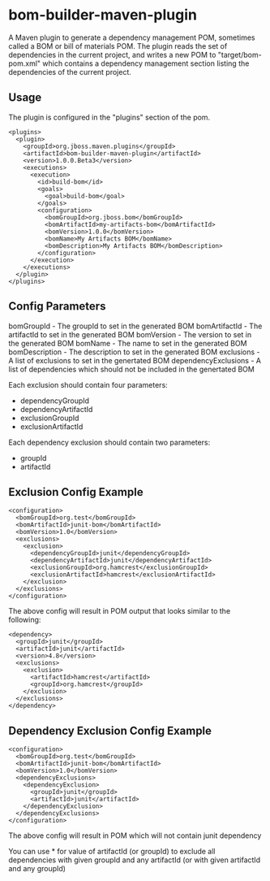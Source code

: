 bom-builder-maven-plugin
========================

A Maven plugin to generate a dependency management POM, sometimes called a 
BOM or bill of materials POM.  The plugin reads the set of dependencies in 
the current project, and writes a new POM to "target/bom-pom.xml" which
contains a dependency management section listing the dependencies of
the current project.


Usage
-----
The plugin is configured in the "plugins" section of the pom.

    <plugins>
      <plugin>
        <groupId>org.jboss.maven.plugins</groupId>
        <artifactId>bom-builder-maven-plugin</artifactId>
        <version>1.0.0.Beta3</version>
        <executions>
          <execution>
            <id>build-bom</id>
            <goals>
              <goal>build-bom</goal>
            </goals>
            <configuration>
              <bomGroupId>org.jboss.bom</bomGroupId>
              <bomArtifactId>my-artifacts-bom</bomArtifactId>
              <bomVersion>1.0.0</bomVersion>
              <bomName>My Artifacts BOM</bomName>
              <bomDescription>My Artifacts BOM</bomDescription>
            </configuration>
          </execution>
        </executions>
      </plugin>
    </plugins>


Config Parameters
-----------------
bomGroupId - The groupId to set in the generated BOM
bomArtifactId - The artifactId to set in the generated BOM
bomVersion - The version to set in the generated BOM
bomName - The name to set in the generated BOM
bomDescription - The description to set in the generated BOM
exclusions - A list of exclusions to set in the genertated BOM
dependencyExclusions - A list of dependencies which should not be included in the genertated BOM

Each exclusion should contain four parameters:
  - dependencyGroupId
  - dependencyArtifactId
  - exclusionGroupId
  - exclusionArtifactId

Each dependency exclusion should contain two parameters:
  - groupId
  - artifactId

Exclusion Config Example
-------------------

    <configuration>
      <bomGroupId>org.test</bomGroupId>
      <bomArtifactId>junit-bom</bomArtifactId>
      <bomVersion>1.0</bomVersion>
      <exclusions>
        <exclusion>
          <dependencyGroupId>junit</dependencyGroupId>
          <dependencyArtifactId>junit</dependencyArtifactId>
          <exclusionGroupId>org.hamcrest</exclusionGroupId>
          <exclusionArtifactId>hamcrest</exclusionArtifactId>
        </exclusion>
      </exclusions>
    </configuration>

The above config will result in POM output that looks similar to the following:

    <dependency>
      <groupId>junit</groupId>
      <artifactId>junit</artifactId>
      <version>4.8</version>
      <exclusions>
        <exclusion>
          <artifactId>hamcrest</artifactId>
          <groupId>org.hamcrest</groupId>
        </exclusion>
      </exclusions>
    </dependency>

Dependency Exclusion Config Example
-------------------

    <configuration>
      <bomGroupId>org.test</bomGroupId>
      <bomArtifactId>junit-bom</bomArtifactId>
      <bomVersion>1.0</bomVersion>
      <dependencyExclusions>
        <dependencyExclusion>
          <groupId>junit</groupId>
          <artifactId>junit</artifactId>
        </dependencyExclusion>
      </dependencyExclusions>
    </configuration>

The above config will result in POM which will not contain junit dependency

You can use * for value of artifactId (or groupId) to exclude all dependencies with given groupId and any artifactId
(or with given artifactId and any groupId)
